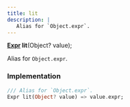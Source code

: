 ```yaml
---
title: lit
description: |
   Alias for `Object.expr`.
---
```

<span class="dart-code"><strong>[Expr] lit</strong>(<span class="nobr">Object? value</span>);</span>

 Alias for `Object.expr`.
### Implementation
```dart
/// Alias for `Object.expr`.
Expr lit(Object? value) => value.expr;
```

[Expr]: /reference/classes/expr